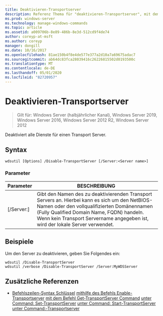 ```yaml
---
title: Deaktivieren-Transportserver
description: Referenz Thema für "deaktivieren-Transportserver", mit dem alle Dienste für einen Transport Server deaktiviert werden.
ms.prod: windows-server
ms.technology: manage-windows-commands
ms.topic: article
ms.assetid: a009706b-8e89-486b-8e3d-512cd9f4de74
author: coreyp-at-msft
ms.author: coreyp
manager: dongill
ms.date: 10/16/2017
ms.openlocfilehash: 81ae150b4f8e4de577e377a2d10a7a69675adac7
ms.sourcegitcommit: ab64dc83fca28039416c26226815502d0193500c
ms.translationtype: MT
ms.contentlocale: de-DE
ms.lasthandoff: 05/01/2020
ms.locfileid: "82720957"
---
```

# <a name="disable-transportserver"></a>Deaktivieren-Transportserver

> Gilt für: Windows Server (halbjährlicher Kanal), Windows Server 2019, Windows Server 2016, Windows Server 2012 R2, Windows Server 2012

Deaktiviert alle Dienste für einen Transport Server.

## <a name="syntax"></a>Syntax
```
wdsutil [Options] /Disable-TransportServer [/Server:<Server name>]
```
### <a name="parameters"></a>Parameter
|Parameter|BESCHREIBUNG|
|-------|--------|
|[/Server:<Server name>]|Gibt den Namen des zu deaktivierenden Transport Servers an. Hierbei kann es sich um den NetBIOS-Namen oder den vollqualifizierten Domänennamen (Fully Qualified Domain Name, FQDN) handeln. Wenn kein Transport Servername angegeben ist, wird der lokale Server verwendet.|
## <a name="examples"></a>Beispiele
Um den Server zu deaktivieren, geben Sie Folgendes ein:
```
wdsutil /Disable-TransportServer
wdsutil /verbose /Disable-TransportServer /Server:MyWDSServer
```
## <a name="additional-references"></a>Zusätzliche Referenzen
- [Befehlszeilen-Syntax Schlüssel](command-line-syntax-key.md)
[mithilfe des Befehls Enable-Transportserver](using-the-enable-transportserver-command.md)
[mit dem Befehl Get-TransportServer Command](using-the-get-transportserver-command.md)
[unter Command: Set-TransportServer](subcommand-set-transportserver.md)
[unter Command: Start-TransportServer](subcommand-start-transportserver.md)
[unter Command:-Transportserver](subcommand-stop-transportserver.md)
